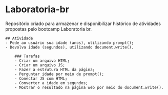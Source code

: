 # Laboratoria-br
 Repositório criado para armazenar e disponibilizar histórico de atividades propostas pelo bootcamp Laboratoria br.

    ## Atividade
    - Pede ao usuário sua idade (anos), utilizando prompt();
    - Devolva idade (segundos), utilizando document.write().

        ### Tarefas
        - Criar um arquivo HTML;
        - Criar um arquivo JS;
        - Fazer a estrutura HTML da página;
        - Perguntar idade por meio de prompt();
        - Conectar JS com HTML;
        - Converter a idade em segundos;
        - Mostrar o resultado na página web por meio do document.write().
